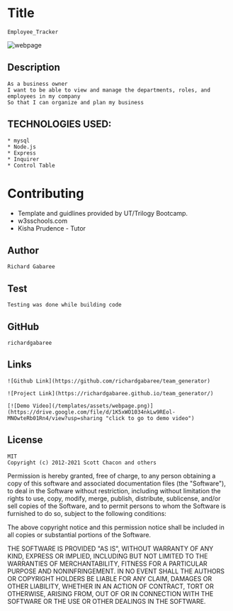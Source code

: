 


  # Title 
    Employee_Tracker

  ![webpage]()

  ## Description 
    As a business owner
    I want to be able to view and manage the departments, roles, and employees in my company
    So that I can organize and plan my business

##  TECHNOLOGIES USED:
    * mysql
    * Node.js 
    * Express
    * Inquirer
    * Control Table

  # Contributing

  * Template and guidlines provided by UT/Trilogy Bootcamp.
  * w3sschools.com
  * Kisha Prudence - Tutor
    
  ## Author
    Richard Gabaree

  ## Test 
    Testing was done while building code

  ## GitHub
    richardgabaree

  ## Links
    ![Github Link](https://github.com/richardgabaree/team_generator)

    ![Project Link](https://richardgabaree.github.io/team_generator/)

    [![Demo Video](/templates/assets/webpage.png)](https://drive.google.com/file/d/1K5xWO1034nkLw9REol-MNOwteRb01Rn4/view?usp=sharing "click to go to demo video")
  
  ## License
    MIT
    Copyright (c) 2012-2021 Scott Chacon and others

Permission is hereby granted, free of charge, to any person obtaining
a copy of this software and associated documentation files (the
"Software"), to deal in the Software without restriction, including
without limitation the rights to use, copy, modify, merge, publish,
distribute, sublicense, and/or sell copies of the Software, and to
permit persons to whom the Software is furnished to do so, subject to
the following conditions:

The above copyright notice and this permission notice shall be
included in all copies or substantial portions of the Software.

THE SOFTWARE IS PROVIDED "AS IS", WITHOUT WARRANTY OF ANY KIND,
EXPRESS OR IMPLIED, INCLUDING BUT NOT LIMITED TO THE WARRANTIES OF
MERCHANTABILITY, FITNESS FOR A PARTICULAR PURPOSE AND
NONINFRINGEMENT. IN NO EVENT SHALL THE AUTHORS OR COPYRIGHT HOLDERS BE
LIABLE FOR ANY CLAIM, DAMAGES OR OTHER LIABILITY, WHETHER IN AN ACTION
OF CONTRACT, TORT OR OTHERWISE, ARISING FROM, OUT OF OR IN CONNECTION
WITH THE SOFTWARE OR THE USE OR OTHER DEALINGS IN THE SOFTWARE.
